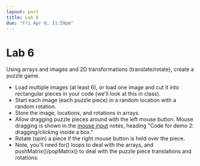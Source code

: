 ```yaml
---
layout: post
title: Lab 6
due: "Fri Apr 6, 11:59pm"
---
```


# Lab 6

Using arrays and images and 2D transformations (translate/rotate), create a puzzle game.

- Load multiple images (at least 6), or load one image and cut it into rectangular pieces in your code (we'll look at this in class).
- Start each image (each puzzle piece) in a random location with a random rotation.
- Store the image, locations, and rotations in arrays.
- Allow dragging puzzle pieces around with the left mouse button. Mouse dragging is shown in the [mouse input](/guides/2018-01-29-mouse-input.html) notes, heading "Code for demo 2: dragging/clicking inside a box."
- Rotate (spin) a piece if the right mouse button is held over the piece.
- Note, you'll need for() loops to deal with the arrays, and pushMatrix()/popMatrix() to deal with the puzzle piece translations and rotations.

